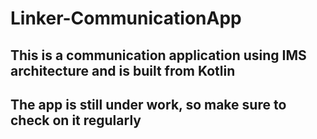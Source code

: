 # Linker-CommunicationApp
<h2> This is a communication application using IMS architecture and is built from Kotlin <h2>
 <div> The app is still under work, so make sure to check on it regularly<div>
